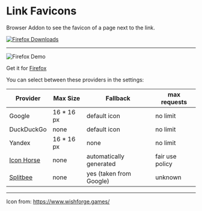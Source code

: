 # Link Favicons

Browser Addon to see the favicon of a page next to the link.

[![Firefox Downloads](https://img.shields.io/amo/users/favicons-for-links.svg?style=popout&logo=firefox%20browser&logoColor=dddddd&colorB=green)](https://addons.mozilla.org/firefox/addon/favicons-for-links/)
<!--[![Chrome Downloads](https://img.shields.io/chrome-web-store/users/aclaajgmmfdoclebhdljjpdbnnhdcida.svg?style=popout&logo=google%20chrome&label=downloads&logoColor=dddddd)](https://chrome.google.com/webstore/detail/aclaajgmmfdoclebhdljjpdbnnhdcida/preview?hl=en-GB&authuser=0)-->


---

![Firefox Demo](https://i.joethei.space/firefox_2CVCibMnD0.png)
<!--![Chromium Demo](https://i.joethei.space/chrome_Sy1je7UMHL.png)-->

Get it for [Firefox](https://addons.mozilla.org/de/firefox/addon/favicons-for-links/)
<!--,[Chromium](https://chrome.google.com/webstore/detail/aclaajgmmfdoclebhdljjpdbnnhdcida/preview?hl=en-GB&authuser=0)-->

You can select between these providers in the settings:

| Provider                                                           | Max Size   | Fallback                | max requests    |
|--------------------------------------------------------------------|------------|-------------------------|-----------------|
| Google                                                             | 16 * 16 px | default icon            | no limit️       |
| DuckDuckGo                                                         | none       | default icon            | no limit        |
| Yandex| 16 * 16 px | none                    | no limit        |
| [Icon Horse](https://icon.horse/)                                  | none       | automatically generated | fair use policy |
| [Splitbee](https://github.com/splitbee/favicon-resolver)           | none       | yes (taken from Google) | unknown         |
---
Icon from: https://www.wishforge.games/
